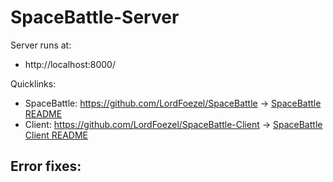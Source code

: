 # SpaceBattle-Server

Server runs at:
- http://localhost:8000/

Quicklinks:
- SpaceBattle: https://github.com/LordFoezel/SpaceBattle -> [SpaceBattle README](/README.md)
- Client: https://github.com/LordFoezel/SpaceBattle-Client -> [SpaceBattle Client README](client/README.md)

Error fixes:
- 
